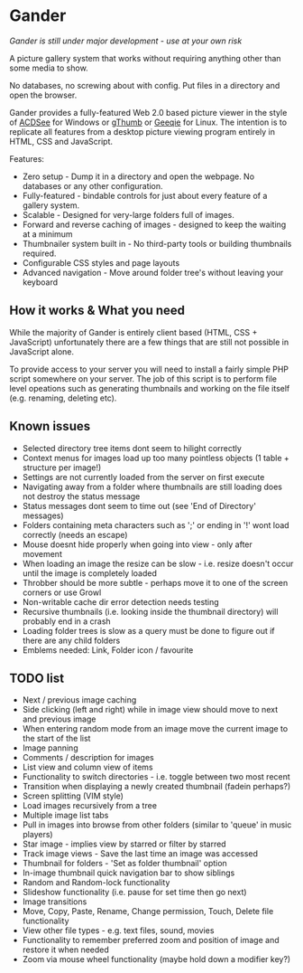 Gander
======

_Gander is still under major development - use at your own risk_

A picture gallery system that works without requiring anything other than some media to show.

No databases, no screwing about with config. Put files in a directory and open the browser.

Gander provides a fully-featured Web 2.0 based picture viewer in the style of [ACDSee](http://www.acdsee.com) for Windows or [gThumb](http://live.gnome.org/gthumb) or [Geeqie](http://geeqie.sourceforge.net) for Linux. The intention is to replicate all features from a desktop picture viewing program entirely in HTML, CSS and JavaScript.

Features:

* Zero setup - Dump it in a directory and open the webpage. No databases or any other configuration.
* Fully-featured - bindable controls for just about every feature of a gallery system.
* Scalable - Designed for very-large folders full of images.
* Forward and reverse caching of images - designed to keep the waiting at a minimum
* Thumbnailer system built in - No third-party tools or building thumbnails required.
* Configurable CSS styles and page layouts
* Advanced navigation - Move around folder tree's without leaving your keyboard


How it works & What you need
----------------------------

While the majority of Gander is entirely client based (HTML, CSS + JavaScript) unfortunately there are a few things that are still not possible in JavaScript alone.

To provide access to your server you will need to install a fairly simple PHP script somewhere on your server. The job of this script is to perform file level opeations such as generating thumbnails and working on the file itself (e.g. renaming, deleting etc).


Known issues
------------

* Selected directory tree items dont seem to hilight correctly
* Context menus for images load up too many pointless objects (1 table + structure per image!)
* Settings are not currently loaded from the server on first execute
* Navigating away from a folder where thumbnails are still loading does not destroy the status message
* Status messages dont seem to time out (see 'End of Directory' messages)
* Folders containing meta characters such as ';' or ending in '!' wont load correctly (needs an escape)
* Mouse doesnt hide properly when going into view - only after movement
* When loading an image the resize can be slow - i.e. resize doesn't occur until the image is completely loaded
* Throbber should be more subtle - perhaps move it to one of the screen corners or use Growl
* Non-writable cache dir error detection needs testing
* Recursive thumbnails (i.e. looking inside the thumbnail directory) will probably end in a crash
* Loading folder trees is slow as a query must be done to figure out if there are any child folders
* Emblems needed: Link, Folder icon / favourite


TODO list
---------

* Next / previous image caching
* Side clicking (left and right) while in image view should move to next and previous image
* When entering random mode from an image move the current image to the start of the list
* Image panning
* Comments / description for images
* List view and column view of items
* Functionality to switch directories - i.e. toggle between two most recent
* Transition when displaying a newly created thumbnail (fadein perhaps?)
* Screen splitting (VIM style)
* Load images recursively from a tree
* Multiple image list tabs
* Pull in images into browse from other folders (similar to 'queue' in music players)
* Star image - implies view by starred or filter by starred
* Track image views - Save the last time an image was accessed
* Thumbnail for folders - 'Set as folder thumbnail' option
* In-image thumbnail quick navigation bar to show siblings
* Random and Random-lock functionality
* Slideshow functionality (i.e. pause for set time then go next)
* Image transitions
* Move, Copy, Paste, Rename, Change permission, Touch, Delete file functionality
* View other file types - e.g. text files, sound, movies
* Functionality to remember preferred zoom and position of image and restore it when needed
* Zoom via mouse wheel functionality (maybe hold down a modifier key?)
